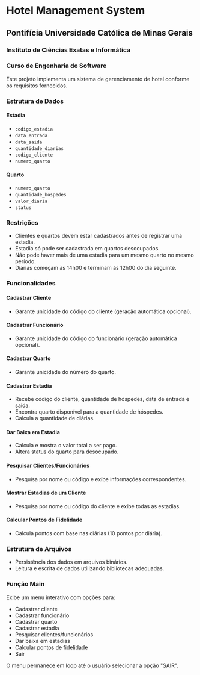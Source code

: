 # Hotel Management System

## Pontifícia Universidade Católica de Minas Gerais
### Instituto de Ciências Exatas e Informática
### Curso de Engenharia de Software

Este projeto implementa um sistema de gerenciamento de hotel conforme os requisitos fornecidos.

### Estrutura de Dados

#### Estadia
- `codigo_estadia`
- `data_entrada`
- `data_saida`
- `quantidade_diarias`
- `codigo_cliente`
- `numero_quarto`

#### Quarto
- `numero_quarto`
- `quantidade_hospedes`
- `valor_diaria`
- `status`

### Restrições
- Clientes e quartos devem estar cadastrados antes de registrar uma estadia.
- Estadia só pode ser cadastrada em quartos desocupados.
- Não pode haver mais de uma estadia para um mesmo quarto no mesmo período.
- Diárias começam às 14h00 e terminam às 12h00 do dia seguinte.

### Funcionalidades

#### Cadastrar Cliente
- Garante unicidade do código do cliente (geração automática opcional).

#### Cadastrar Funcionário
- Garante unicidade do código do funcionário (geração automática opcional).

#### Cadastrar Quarto
- Garante unicidade do número do quarto.

#### Cadastrar Estadia
- Recebe código do cliente, quantidade de hóspedes, data de entrada e saída.
- Encontra quarto disponível para a quantidade de hóspedes.
- Calcula a quantidade de diárias.

#### Dar Baixa em Estadia
- Calcula e mostra o valor total a ser pago.
- Altera status do quarto para desocupado.

#### Pesquisar Clientes/Funcionários
- Pesquisa por nome ou código e exibe informações correspondentes.

#### Mostrar Estadias de um Cliente
- Pesquisa por nome ou código do cliente e exibe todas as estadias.

#### Calcular Pontos de Fidelidade
- Calcula pontos com base nas diárias (10 pontos por diária).

### Estrutura de Arquivos
- Persistência dos dados em arquivos binários.
- Leitura e escrita de dados utilizando bibliotecas adequadas.

### Função Main
Exibe um menu interativo com opções para:
- Cadastrar cliente
- Cadastrar funcionário
- Cadastrar quarto
- Cadastrar estadia
- Pesquisar clientes/funcionários
- Dar baixa em estadias
- Calcular pontos de fidelidade
- Sair

O menu permanece em loop até o usuário selecionar a opção "SAIR".




